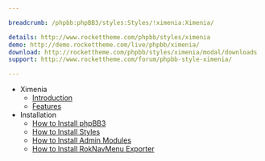 ```yaml
---

breadcrumb: /phpbb:phpBB3/styles:Styles/!ximenia:Ximenia/

details: http://www.rockettheme.com/phpbb/styles/ximenia
demo: http://demo.rockettheme.com/live/phpbb/ximenia/
download: http://rockettheme.com/phpbb/styles/ximenia/modal/downloads
support: http://www.rockettheme.com/forum/phpbb-style-ximenia/

---
```


* Ximenia
	* [Introduction](INDEX.md#introduction)
	* [Features](INDEX.md#features)
* Installation
	* [How to Install phpBB3](../../start/install.md)
	* [How to Install Styles](../../start/styles.md)
	* [How to Install Admin Modules](../../start/styles.md#installing-administrative-modules)
	* [How to Install RokNavMenu Exporter](../../modules/roknavmenu.md)